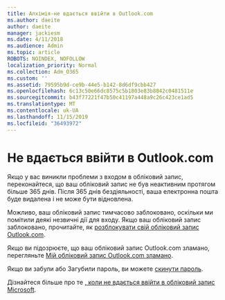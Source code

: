 ```yaml
---
title: Алхімія-не вдається ввійти в Outlook.com
ms.author: daeite
author: daeite
manager: jackiesm
ms.date: 4/11/2018
ms.audience: Admin
ms.topic: article
ROBOTS: NOINDEX, NOFOLLOW
localization_priority: Normal
ms.collection: Adm_O365
ms.custom: ''
ms.assetid: 79595b9d-ce9b-44e5-b142-8d6df9cbb427
ms.openlocfilehash: 6c13c50e66dc8575c5b1803e83b8842c0481511e
ms.sourcegitcommit: b43f77221f47b50c41197a448a9c26c423ce1ad5
ms.translationtype: MT
ms.contentlocale: uk-UA
ms.lasthandoff: 11/15/2019
ms.locfileid: "36493972"
---
```

# <a name="cant-sign-in-to-outlookcom"></a>Не вдається ввійти в Outlook.com

Якщо у вас виникли проблеми з входом в обліковий запис, переконайтеся, що ваш обліковий запис не був неактивним протягом більше 365 днів. Після 365 днів бездіяльності, ваша електронна пошта буде видалена і не може бути відновлена.
  
Можливо, ваш обліковий запис тимчасово заблоковано, оскільки ми помітили деякі незвичні дії для входу. Якщо ваш обліковий запис заблоковано, прочитайте, як [розблокувати свій обліковий запис Outlook.com](https://support.office.com/article/f4ad2701-d166-4d8b-8a6a-9af2a1f8a4c4.aspx). 
  
Якщо ви підозрюєте, що ваш обліковий запис Outlook.com зламано, перегляньте [Мій обліковий запис Outlook.com зламано](https://support.office.com/article/35993ac5-ac2f-494e-aacb-5232dda453d8.aspx).
  
Якщо ви забули або Загубили пароль, ви можете [скинути пароль](https://go.microsoft.com/fwlink/p/?LinkID=242804).
  
Дізнайтеся більше про те [, коли не вдається ввійти в обліковий запис Microsoft](https://go.microsoft.com/fwlink/p/?linkid=837479).
  

